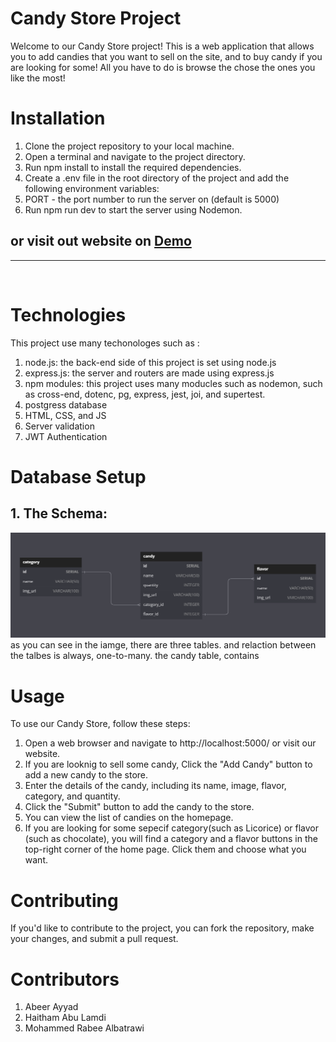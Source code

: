 # Candy Store Project

Welcome to our Candy Store project! This is a web application that allows you to add candies that you want to sell on the site, and to buy candy if you are looking for some! All you have to do is browse the chose the ones you like the most!

# Installation

1. Clone the project repository to your local machine.
2. Open a terminal and navigate to the project directory.
3. Run npm install to install the required dependencies.
4. Create a .env file in the root directory of the project and add the following environment variables:
5. PORT - the port number to run the server on (default is 5000)
6. Run npm run dev to start the server using Nodemon.

## or visit out website on [Demo]()

<hr>
</br>

# Technologies

This project use many techonologes such as :

1. node.js: the back-end side of this project is set using node.js
2. express.js: the server and routers are made using express.js
3. npm modules: this project uses many moducles such as nodemon, such as cross-end, dotenc, pg, express, jest, joi, and supertest.
4. postgress database
5. HTML, CSS, and JS
6. Server validation 
7. JWT Authentication
 


# Database Setup

## 1. The Schema:

<img src="./public/imgs/Schema.png" alt="Schema">
as you can see in the iamge, there are three tables. and relaction between the talbes is always, one-to-many. the candy table, contains

# Usage

To use our Candy Store, follow these steps:

1. Open a web browser and navigate to http://localhost:5000/ or visit our website.
2. If you are looknig to sell some candy, Click the "Add Candy" button to add a new candy to the store.
3. Enter the details of the candy, including its name, image, flavor, category, and quantity.
4. Click the "Submit" button to add the candy to the store.
5. You can view the list of candies on the homepage.
6. If you are looking for some sepecif category(such as Licorice) or flavor (such as chocolate), you will find a category and a flavor buttons in the top-right corner of the home page. Click them and choose what you want.

# Contributing

If you'd like to contribute to the project, you can fork the repository, make your changes, and submit a pull request.

# Contributors

1. Abeer Ayyad
2. Haitham Abu Lamdi
3. Mohammed Rabee Albatrawi
